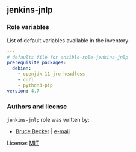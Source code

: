 ## jenkins-jnlp

### Role variables

List of default variables available in the inventory:

```YAML
---
# defaults file for ansible-role-jenkins-jnlp
prerequisite_packages:
  debian:
    - openjdk-11-jre-headless
    - curl
    - python3-pip
version: 4.7
```

### Authors and license

`jenkins-jnlp` role was written by:

- [Bruce Becker](https://jenkins.uefa.ch) | [e-mail](mailto:uefa-devops@uefa.ch)

License: [MIT](https://tldrlegal.com/license/mit-license)
